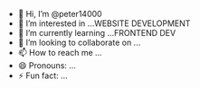 - 👋 Hi, I’m @peter14000
- 👀 I’m interested in ...WEBSITE DEVELOPMENT
- 🌱 I’m currently learning ...FRONTEND DEV
- 💞️ I’m looking to collaborate on ...
- 📫 How to reach me ...
- 😄 Pronouns: ...
- ⚡ Fun fact: ...

<!---
peter14000/peter14000 is a ✨ special ✨ repository because its `README.md` (this file) appears on your GitHub profile.
You can click the Preview link to take a look at your changes.
--->
